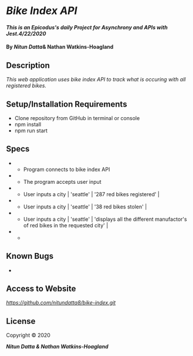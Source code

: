 # _Bike Index API_

#### _This is an Epicodus's daily Project for Asynchrony and APIs with Jest.4/22/2020_

#### By _**Nitun Datta**_& **Nathan Watkins-Hoagland**

## Description

_This web application uses bike index API to track what is occuring with all registered bikes._

## Setup/Installation Requirements

* Clone repository from GitHub in terminal or console
* npm install
* npm run start


## Specs

* - Program connects to bike index API
* - The program accepts user input
* - User inputs a city | 'seattle' | '287 red bikes registered' |
* - User inputs a city | 'seattle' | '38 red bikes stolen' |
* - User inputs a city | 'seattle' | 'displays all the different manufactor's of red bikes in the requested city' |
* - 

## Known Bugs
- 


## Access to Website

_https://github.com/nitundatta8/bike-index.git_

## License

Copyright © 2020

**_Nitun Datta & Nathan Watkins-Hoagland_**

